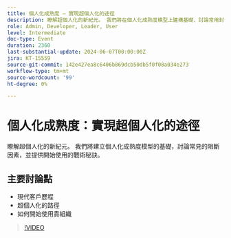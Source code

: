 ```yaml
---
title: 個人化成熟度 — 實現超個人化的途徑
description: 瞭解超個人化的新紀元。 我們將在個人化成熟度模型上建構基礎、討論常用封鎖程式，並提供開始使用的戰術提示。重要討論點 — 現代客戶歷程​超個人化之路​如何在您的組織開始使用
role: Admin, Developer, Leader, User
level: Intermediate
doc-type: Event
duration: 2360
last-substantial-update: 2024-06-07T00:00:00Z
jira: KT-15559
source-git-commit: 142e427ea8c6406b869dcb50db5f0f08a034e273
workflow-type: tm+mt
source-wordcount: '99'
ht-degree: 0%

---
```



# 個人化成熟度：實現超個人化的途徑

瞭解超個人化的新紀元。 我們將建立個人化成熟度模型的基礎，討論常見的阻斷因素，並提供開始使用的戰術秘訣。

## 主要討論點

* 現代客戶歷程&#x200B;
* 超個人化的路徑&#x200B;
* 如何開始使用貴組織

>[!VIDEO](https://video.tv.adobe.com/v/3429288/?learn=on)
